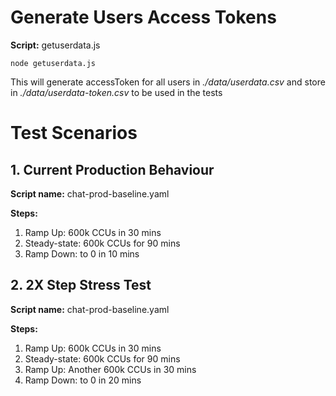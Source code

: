 # Generate Users Access Tokens
**Script:** getuserdata.js

`node getuserdata.js`

This will generate accessToken for all users in _./data/userdata.csv_
and store in _./data/userdata-token.csv_ to be used in the tests

# Test Scenarios
## 1. Current Production Behaviour
**Script name:** chat-prod-baseline.yaml

**Steps:**
1. Ramp Up: 600k CCUs in 30 mins
2. Steady-state: 600k CCUs for 90 mins
3. Ramp Down: to 0 in 10 mins


## 2. 2X Step Stress Test
**Script name:** chat-prod-baseline.yaml

**Steps:**
1. Ramp Up: 600k CCUs in 30 mins
2. Steady-state: 600k CCUs for 90 mins
3. Ramp Up: Another 600k CCUs in 30 mins
3. Ramp Down: to 0 in 20 mins
